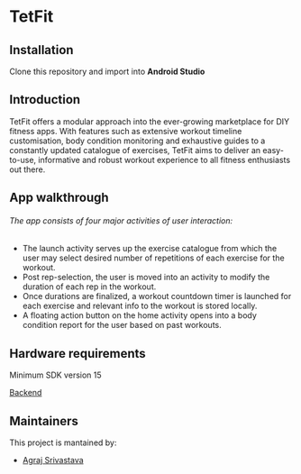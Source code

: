 # TetFit
## Installation
Clone this repository and import into **Android Studio**

## Introduction

TetFit offers a modular approach into the ever-growing marketplace for DIY fitness apps. 
With features such as extensive workout timeline customisation, body condition monitoring and exhaustive guides to a constantly updated catalogue of exercises, 
TetFit aims to deliver an easy-to-use, informative and robust workout experience to all fitness enthusiasts out there.

## App walkthrough
###### The app consists of four major activities of user interaction:
- The launch activity serves up the exercise catalogue from which the user may select desired number of repetitions of each exercise for the workout.
- Post rep-selection, the user is moved into an activity to modify the duration of each rep in the workout.
- Once durations are finalized, a workout countdown timer is launched for each exercise and relevant info to the workout is stored locally.
- A floating action button on the home activity opens into a body condition report for the user based on past workouts.

## Hardware requirements
Minimum SDK version 15

[Backend](https://github.com/peppermenta/TetFit-backend)

## Maintainers
This project is mantained by:
* [Agraj Srivastava](https://github.com/butter-chicken27)
